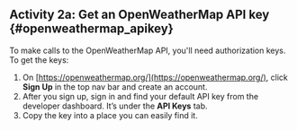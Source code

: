 ## <i class="fa fa-user-circle"></i> Activity 2a: Get an OpenWeatherMap API key {#openweathermap_apikey}

To make calls to the OpenWeatherMap API, you'll need authorization keys. To get the keys:

1.  On [https://openweathermap.org/](https://openweathermap.org/), click **Sign Up** in the top nav bar and create an account.
2.  After you sign up, sign in and find your default API key from the developer dashboard. It’s under the **API Keys** tab.
3.  Copy the key into a place you can easily find it.
